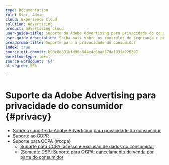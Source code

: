 ```yaml
---
type: Documentation
role: User, Admin
cloud: Experience Cloud
solution: Advertising
product: advertising cloud
user-guide-title: Suporte da Adobe Advertising para privacidade do consumidor
user-guide-description: Saiba mais sobre os controles de segurança e privacidade fornecidos pela Adobe Advertising para ajudar os clientes anunciantes a cumprir com as leis de privacidade do consumidor.
breadcrumb-title: Suporte para a privacidade do consumidor
index: true
source-git-commit: b90c8d391bfd90a844e4c6bad37da193fa226397
workflow-type: tm+mt
source-wordcount: '64'
ht-degree: 56%

---
```



# Suporte da Adobe Advertising para privacidade do consumidor {#privacy}

+ [Sobre o suporte da Adobe Advertising para privacidade do consumidor](/help/privacy/home.md)
+ [Suporte ao GDPR](/help/privacy/gdpr.md)
+ Suporte para CCPA {#ccpa}
   + [Suporte para CCPA: acesso e exclusão de dados do consumidor](/help/privacy/ccpa/ccpa-access-delete.md)
   + [(Somente DSP) Suporte para CCPA: cancelamento de venda por parte do consumidor](/help/privacy/ccpa/ccpa-opt-out-of-sale.md)
